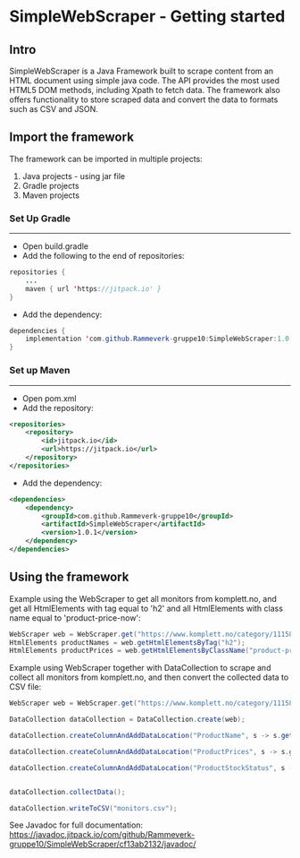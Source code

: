 # SimpleWebScraper - Getting started

## Intro
SimpleWebScraper is a Java Framework built to scrape content from an HTML document using simple java code. The API provides the most used HTML5 DOM methods, including Xpath to fetch data. 
The framework also offers functionality to store scraped data and convert the data to formats such as CSV and JSON.

## Import the framework
The framework can be imported in multiple projects:

1. Java projects - using jar file
2. Gradle projects 
3. Maven projects

### Set Up Gradle
___
- Open build.gradle
- Add the following to the end of repositories:

``` java
repositories {
    ...
    maven { url 'https://jitpack.io' }
}
```
- Add the dependency:
``` java
dependencies {
    implementation 'com.github.Rammeverk-gruppe10:SimpleWebScraper:1.0.1'
}
```
  

### Set up Maven
___
- Open pom.xml
- Add the repository:
```xml
<repositories>
    <repository>
        <id>jitpack.io</id>
        <url>https://jitpack.io</url>
    </repository>
</repositories>
```
- Add the dependency:
```xml
<dependencies>
    <dependency>
        <groupId>com.github.Rammeverk-gruppe10</groupId>
        <artifactId>SimpleWebScraper</artifactId>
        <version>1.0.1</version>
    </dependency>
</dependencies>  
```

## Using the framework

Example using the WebScraper to get all monitors from komplett.no, and get all HtmlElements with tag equal to 'h2' and all HtmlElements with class name equal to 'product-price-now':
``` java
WebScraper web = WebScraper.get("https://www.komplett.no/category/11158/datautstyr/skjermer/skjermer?nlevel=10000%C2%A710392%C2%A711158&hits=240");
HtmlElements productNames = web.getHtmlElementsByTag("h2");
HtmlElements productPrices = web.getHtmlElementsByClassName("product-price-now");
```

Example using WebScraper together with DataCollection to scrape and collect all monitors from komplett.no, and then convert the collected data to CSV file:
``` java
WebScraper web = WebScraper.get("https://www.komplett.no/category/11158/datautstyr/skjermer/skjermer?nlevel=10000%C2%A710392%C2%A711158&hits=240");

DataCollection dataCollection = DataCollection.create(web);

dataCollection.createColumnAndAddDataLocation("ProductName", s -> s.getHtmlElementsByTag("h2"));

dataCollection.createColumnAndAddDataLocation("ProductPrices", s -> s.getHtmlElementsByClassName("product-price-now"));

dataCollection.createColumnAndAddDataLocation("ProductStockStatus", s -> s.getHtmlElementsByXpath("//span[@class='stockstatus-stock-details']"));


dataCollection.collectData();

dataCollection.writeToCSV("monitors.csv");
```

See Javadoc for full documentation: https://javadoc.jitpack.io/com/github/Rammeverk-gruppe10/SimpleWebScraper/cf13ab2132/javadoc/






